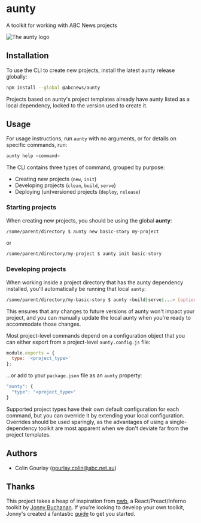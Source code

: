 # aunty

A toolkit for working with ABC News projects

<img alt="The aunty logo" style="max-width:100%" src="https://rawgit.com/abcnews/aunty/master/assets/logo.svg">

## Installation

To use the CLI to create new projects, install the latest aunty release globally:

```bash
npm install --global @abcnews/aunty
```

Projects based on aunty's project templates already have aunty listed as a local dependency, locked to the version used to create it.

## Usage

For usage instructions, run `aunty` with no arguments, or for details on specific commands, run:

```bash
aunty help <command>
```

The CLI contains three types of command, grouped by purpose:

* Creating new projects (`new`, `init`)
* Developing projects (`clean`, `build`, `serve`)
* Deploying (un)versioned projects (`deploy`, `release`)

### Starting projects

When creating new projects, you should be using the global **aunty**:

```bash
/some/parent/directory $ aunty new basic-story my-project
```

or

```bash
/some/parent/directory/my-project $ aunty init basic-story
```

### Developing projects

When working inside a project directory that has the aunty dependency installed, you'll automatically be running that local `aunty`:

```bash
/some/parent/directory/my-basic-story $ aunty <build|serve|...> [options]
```

This ensures that any changes to future versions of aunty won't impact your project, and you can manually update the local aunty when you're ready to accommodate those changes.

Most project-level commands depend on a configuration object that you can either export from a project-level `aunty.config.js` file:

```js
module.exports = {
  type: '<project_type>'
};
```

...or add to your `package.json` file as an `aunty` property:

```js
"aunty": {
  "type": "<project_type>"
}
```

Supported project types have their own default configuration for each command, but you can override it by extending your local configuration. Overrides should be used sparingly, as the advantages of using a single-dependency toolkit are most apparent when we don't deviate far from the project templates.

## Authors

- Colin Gourlay ([gourlay.colin@abc.net.au](mailto:gourlay.colin@abc.net.au))

## Thanks

This project takes a heap of inspiration from [nwb](https://github.com/insin/nwb), a React/Preact/Inferno toolkit by [Jonny Buchanan](https://twitter.com/jbscript). If you're looking to develop your own toolkit, Jonny's created a fantastic [guide](https://github.com/insin/ad-hoc-reckons) to get you started.
